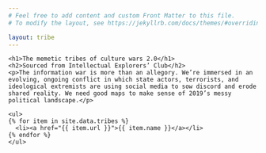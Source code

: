 ```yaml
---
# Feel free to add content and custom Front Matter to this file.
# To modify the layout, see https://jekyllrb.com/docs/themes/#overriding-theme-defaults

layout: tribe
---
```


<section id="tribes">

  <div id="content">

    <h1>The memetic tribes of culture wars 2.0</h1>
    <h2>Sourced from Intellectual Explorers’ Club</h2>
    <p>The information war is more than an allegory. We’re immersed in an evolving, ongoing conflict in which state actors, terrorists, and ideological extremists are using social media to sow discord and erode shared reality. We need good maps to make sense of 2019’s messy political landscape.</p>

    <ul>
    {% for item in site.data.tribes %}
      <li><a href="{{ item.url }}">{{ item.name }}</a></li>
    {% endfor %}
    </ul>

  </div>

</section>
